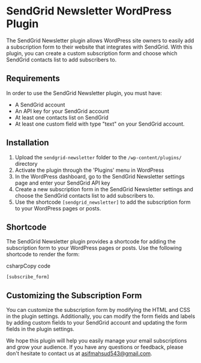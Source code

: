 # SendGrid Newsletter WordPress Plugin

The SendGrid Newsletter plugin allows WordPress site owners to easily add a subscription form to their website that integrates with SendGrid. With this plugin, you can create a custom subscription form and choose which SendGrid contacts list to add subscribers to.

## Requirements

In order to use the SendGrid Newsletter plugin, you must have:

-   A SendGrid account
-   An API key for your SendGrid account
-   At least one contacts list on SendGrid
-   At least one custom field with type "text" on your SendGrid account.

## Installation

1.  Upload the `sendgrid-newsletter` folder to the `/wp-content/plugins/` directory
2.  Activate the plugin through the 'Plugins' menu in WordPress
3.  In the WordPress dashboard, go to the SendGrid Newsletter settings page and enter your SendGrid API key
4.  Create a new subscription form in the SendGrid Newsletter settings and choose the SendGrid contacts list to add subscribers to.
5.  Use the shortcode `[sendgrid_newsletter]` to add the subscription form to your WordPress pages or posts.

## Shortcode

The SendGrid Newsletter plugin provides a shortcode for adding the subscription form to your WordPress pages or posts. Use the following shortcode to render the form:

csharpCopy code

`[subscribe_form]`

## Customizing the Subscription Form

You can customize the subscription form by modifying the HTML and CSS in the plugin settings. Additionally, you can modify the form fields and labels by adding custom fields to your SendGrid account and updating the form fields in the plugin settings.

We hope this plugin will help you easily manage your email subscriptions and grow your audience. If you have any questions or feedback, please don't hesitate to contact us at <asifmahsud543@gmail.com>.